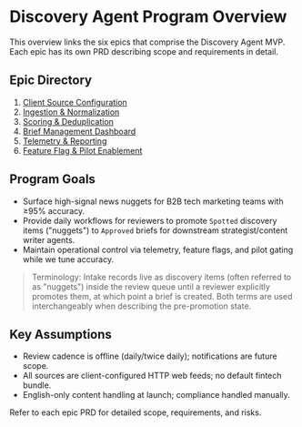 # Discovery Agent Program Overview

This overview links the six epics that comprise the Discovery Agent MVP. Each epic has its own PRD describing scope and requirements in detail.

## Epic Directory
1. [Client Source Configuration](epic-discovery-client-source-config.md)
2. [Ingestion & Normalization](epic-discovery-ingestion-normalization.md)
3. [Scoring & Deduplication](epic-discovery-scoring-dedup.md)
4. [Brief Management Dashboard](epic-discovery-brief-dashboard.md)
5. [Telemetry & Reporting](epic-discovery-telemetry-reporting.md)
6. [Feature Flag & Pilot Enablement](epic-discovery-feature-flag-pilot.md)

## Program Goals
- Surface high-signal news nuggets for B2B tech marketing teams with ≥95% accuracy.
- Provide daily workflows for reviewers to promote `Spotted` discovery items ("nuggets") to `Approved` briefs for downstream strategist/content writer agents.
- Maintain operational control via telemetry, feature flags, and pilot gating while we tune accuracy.

> Terminology: Intake records live as discovery items (often referred to as "nuggets") inside the review queue until a reviewer explicitly promotes them, at which point a brief is created. Both terms are used interchangeably when describing the pre-promotion state.

## Key Assumptions
- Review cadence is offline (daily/twice daily); notifications are future scope.
- All sources are client-configured HTTP web feeds; no default fintech bundle.
- English-only content handling at launch; compliance handled manually.

Refer to each epic PRD for detailed scope, requirements, and risks.
